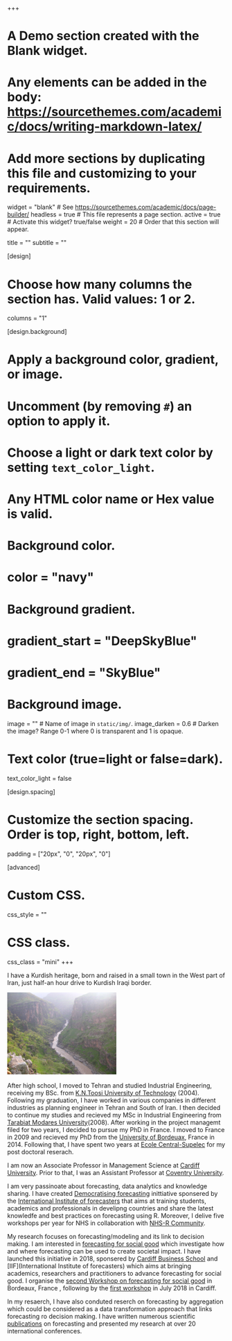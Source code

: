 +++
# A Demo section created with the Blank widget.
# Any elements can be added in the body: https://sourcethemes.com/academic/docs/writing-markdown-latex/
# Add more sections by duplicating this file and customizing to your requirements.

widget = "blank"  # See https://sourcethemes.com/academic/docs/page-builder/
headless = true  # This file represents a page section.
active = true # Activate this widget? true/false
weight = 20  # Order that this section will appear.

title = ""
subtitle = ""

[design]
  # Choose how many columns the section has. Valid values: 1 or 2.
  columns = "1"

[design.background]
  # Apply a background color, gradient, or image.
  #   Uncomment (by removing `#`) an option to apply it.
  #   Choose a light or dark text color by setting `text_color_light`.
  #   Any HTML color name or Hex value is valid.

  # Background color.
  # color = "navy"
  
  # Background gradient.
  # gradient_start = "DeepSkyBlue"
  # gradient_end = "SkyBlue"
  
  # Background image.
  image = ""  # Name of image in `static/img/`.
  image_darken = 0.6  # Darken the image? Range 0-1 where 0 is transparent and 1 is opaque.

  # Text color (true=light or false=dark).
  text_color_light = false

[design.spacing]
  # Customize the section spacing. Order is top, right, bottom, left.
  padding = ["20px", "0", "20px", "0"]

[advanced]
 # Custom CSS. 
 css_style = ""
 
 # CSS class.
 css_class = "mini"
+++

I have a Kurdish heritage, born and raised in a small town in the West part of Iran, just half-an hour drive to Kurdish Iraqi border. 

<img src="maps.jpg" class="center-block" alt="Bozin and Marakhil Protected Area" style="width:50%;height:20%;">


After high school, I moved to Tehran and studied Industrial Engineering, receiving my BSc. from [K.N.Toosi University of Technology](https://en.kntu.ac.ir/) (2004). Following my graduation, I have worked in various companies in different industries as planning engineer in Tehran and South of Iran. 
I then decided to continue my studies and recieved my MSc in Industrial Engineering from [Tarabiat Modares University](https://www.modares.ac.ir/en)(2008). After working in the project managemt filed for two years, I decided to pursue my PhD in France. I moved to France in 2009 and recieved my PhD from the [University of Bordeuax](https://www.u-bordeaux.com/), France in 2014.
Following that, I have spent two years at [Ecole Central-Supelec](https://www.centralesupelec.fr/) for my post doctoral reserach.

I am now an Associate Professor in Management Science at [Cardiff University](https://www.cardiff.ac.uk/people/view/598316-rostami-tabar-bahman). Prior to that, I was an Assistant Professor at [Coventry University](https://www.coventry.ac.uk/).

I am very passinoate about forecasting, data analytics and knowledge sharing. I have created [Democratising forecasting](/democtarisingf) inittiative sponsered by the [International Institute of forecasters](https://forecasters.org/events/iif-workshops/) that aims at training students, academics and professionals in develipng countries and share the latest knowledfe and best practices on forecasting using R. Moreover, I delive five workshops per year for NHS in collaboration with [NHS-R Community](https://nhsrcommunity.com/blog/forecasting-r/).

My research focuses on forecasting/modeling and its link to decision making. I am interested in [forecasting for social good](/) which investigate how and where forecasting can be used to create societal impact. I have launched this initiative in 2018, sponsered by [Cardiff Business School](https://www.cardiff.ac.uk/business-school) and [IIF](International Institute of forecasters) which aims at bringing academics, researchers and practitioners to advance forecasting for social good. I organise the [second Workshop on forecasting for social good](https://www.f4sg.org/) in Bordeaux, France , following by the [first workshop](https://www.cardiff.ac.uk/news/view/1082016-forecasting-for-social-good) in July 2018 in Cardiff. 

In my resaerch, I have also conduted reserch on forecasting by aggregation which could be considered as a data transformation approach that links forecasting ro decision making. I have written numerous scientific [publications](/publication) on forecasting and presented my research at over 20 international conferences.

